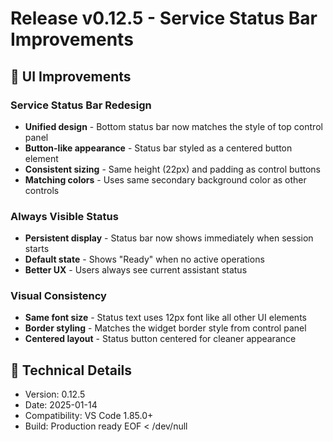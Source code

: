 # Release v0.12.5 - Service Status Bar Improvements

## 🎨 UI Improvements

### Service Status Bar Redesign
- **Unified design** - Bottom status bar now matches the style of top control panel
- **Button-like appearance** - Status bar styled as a centered button element
- **Consistent sizing** - Same height (22px) and padding as control buttons
- **Matching colors** - Uses same secondary background color as other controls

### Always Visible Status
- **Persistent display** - Status bar now shows immediately when session starts
- **Default state** - Shows "Ready" when no active operations
- **Better UX** - Users always see current assistant status

### Visual Consistency
- **Same font size** - Status text uses 12px font like all other UI elements
- **Border styling** - Matches the widget border style from control panel
- **Centered layout** - Status button centered for cleaner appearance

## 🔧 Technical Details

- Version: 0.12.5
- Date: 2025-01-14
- Compatibility: VS Code 1.85.0+
- Build: Production ready
EOF < /dev/null